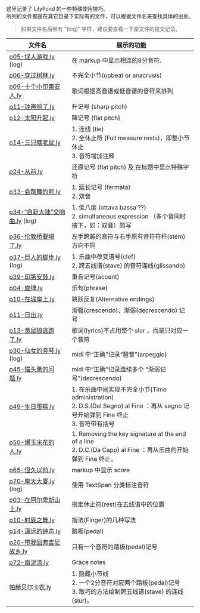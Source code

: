 这里记录了 LilyPond 的一些特殊使用技巧。</br>
所列的文件都是在其它目录下实际有的文件，可以根据文件名来查找具体的出处。

 > 如果文件名后带有 “(log)” 字样，建议要查看一下原文件的提交记录。

| 文件名 | 展示的功能 |
| ------ | ---------- |
| [p05-捉人游戏.ly](practice/John-Thompson/easiest-piano-course-2/p05-捉人游戏.ly) (log) | 在 markup 中显示相连的8分音符. |
| [p06-穿过树林.ly](practice/John-Thompson/easiest-piano-course-2/p06-穿过树林.ly) | 不完全小节(upbeat or anacrusis) |
| [p09-十个小印第安人.ly](practice/John-Thompson/easiest-piano-course-2/p09-十个小印第安人.ly) | 歌词根据高音谱或低音谱的音符来排列 |
| [p11-钟声响了.ly](practice/John-Thompson/easiest-piano-course-2/p11-钟声响了.ly) | 升记号 (sharp pitch) |
| [p12-太阳升起.ly](practice/John-Thompson/easiest-piano-course-2/p12-太阳升起.ly) | 降记号 (flat pitch) |
| [p14-三只瞎老鼠.ly](practice/John-Thompson/easiest-piano-course-2/p14-三只瞎老鼠.ly) | 1. 连线 (tie)<br> 2. 全休止符 (Full measure rests)，即整小节休止<br> 3. 音符增加注释 |
| [p24-从前.ly](practice/John-Thompson/easiest-piano-course-2/p24-从前.ly) | 还原记号 (flat pitch) 及 在标题中显示特殊字符|
| [p33-会跳舞的熊.ly](practice/John-Thompson/easiest-piano-course-2/p33-会跳舞的熊.ly) | 1. 延长记号 (fermata)<br> 2. 双音 |
| [p34-“自新大陆”交响曲.ly](practice/John-Thompson/easiest-piano-course-2/p34-“自新大陆”交响曲.ly) (log) | 1. 低八度 (ottava bassa ??)<br> 2. simultaneous expression （多个音同时按下，如：双音）简写 |
| [p36-伦敦桥要塌了.ly](practice/John-Thompson/easiest-piano-course-2/p36-伦敦桥要塌了.ly) | 左手跨越的音符与右手原有音符符杆(stem)方向不同  |
| [p37-巨人的脚步.ly](practice/John-Thompson/easiest-piano-course-2/p37-巨人的脚步.ly)  (log) | 1. 乐曲中改变谱号(clef) <br> 2. 跨五线谱(stave) 的音符连线(glissando) |
| [p39-印第安鼓.ly](practice/John-Thompson/easiest-piano-course-2/p39-印第安鼓.ly) | 重音记号(accent) |
| [p04-旋律.ly](practice/John-Thompson/easiest-piano-course-3/p04-旋律.ly) | 乐句(phrase) |
| [p10-在堤岸上.ly](practice/John-Thompson/easiest-piano-course-3/p10-在堤岸上.ly) | 跳跃反复(Alternative endings) |
| [p11-日出.ly](practice/John-Thompson/easiest-piano-course-3/p11-日出.ly) | 渐强(crescendo)、渐弱(decrescendo) 记号 |
| [p13-黄鼠狼逃跑了.ly](practice/John-Thompson/easiest-piano-course-3/p13-黄鼠狼逃跑了.ly) | 歌词(lyrics)不占用整个 slur ，而是只对应一个音符 |
| [p30-仙女的竖琴.ly](practice/John-Thompson/modern-course-1/p30-仙女的竖琴.ly) (log) | midi 中“正确”记录“琶音”(arpeggio) |
| [p45-猫头鹰的问题.ly](practice/John-Thompson/modern-course-1/p45-猫头鹰的问题.ly) | midi 中“正确”记录连续多个 “渐弱记号”(decrescendo) |
| [p49-生日蛋糕.ly](practice/John-Thompson/modern-course-1/p49-生日蛋糕.ly) | 1. 在乐曲中间实现不完全小节(Time administration) <br> 2. D.S.(Dal Segno) al Fine ：再从 segno 记号开始弹到 Fine 终止 <br> 3. 音符带有括号 |
| [p50-爆玉米花的人.ly](practice/John-Thompson/modern-course-1/p50-爆玉米花的人.ly) | 1. Removing the key signature at the end of a line <br> 2. D.C.(Da Capo) al Fine ：再从乐曲的开始弹到 Fine 终止。|
| [p65-很久以前.ly](practice/John-Thompson/modern-course-1/p65-很久以前.ly) | markup 中显示 score |
| [p70-摩天大厦.ly](practice/John-Thompson/modern-course-1/p70-摩天大厦.ly) (log) | 使用 TextSpan 分类标注音符 |
| [p03-在阿尔卑斯山上.ly](practice/John-Thompson/modern-course-2/p03-在阿尔卑斯山上.ly) | 指定休止符(rest)在五线谱中的位置 |
| [p10-时辰之舞.ly](practice/John-Thompson/modern-course-2/p10-时辰之舞.ly) | 指法(Finger)的几种写法 |
| [p14-遥远的钟声.ly](practice/John-Thompson/modern-course-2/p14-遥远的钟声.ly) | 踏板(pedal) |
| [p20-带我回弗吉尼故乡.ly](practice/John-Thompson/modern-course-2/p20-带我回弗吉尼故乡.ly) | 只有一个音符的踏板(pedal)记号 |
| [p72-南泥湾.ly](practice/gang-qin-ji-chu/1/p72-南泥湾.ly) | Grace notes |
| [帕赫贝尔卡农.ly](practice/xiao-qu/帕赫贝尔卡农.ly) | 1. 隐藏小节线<br> 2. 一个2分音符对应两个踏板(pedal)记号<br> 3. 取巧的方法绘制跨五线谱(stave) 的连线(slur)。 |
